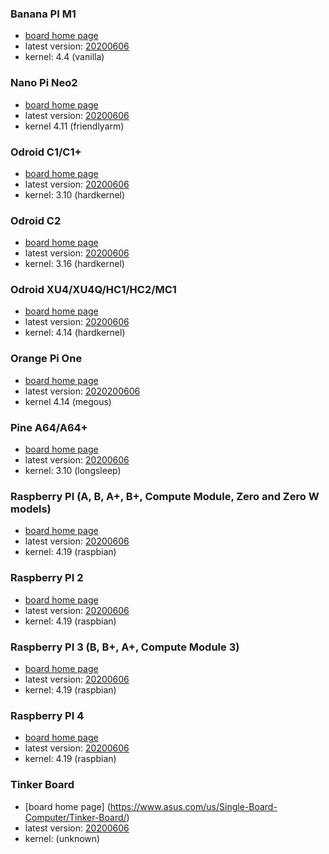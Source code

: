 ### Banana PI M1

* [board home page](http://www.banana-pi.org/m1.html)
* latest version: [20200606](https://github.com/ccrisan/motioneyeos/releases/download/20200606/motioneyeos-bananapim1-20200606.img.xz)
* kernel: 4.4 (vanilla)

### Nano Pi Neo2

 * [board home page](http://www.friendlyarm.com/index.php?route=product/product&product_id=180)
 * latest version: [20200606](https://github.com/ccrisan/motioneyeos/releases/download/20200606/motioneyeos-nanopineo2-20200606.img.xz)
 * kernel 4.11 (friendlyarm)

### Odroid C1/C1+

* [board home page](http://www.hardkernel.com/main/products/prdt_info.php?g_code=G141578608433)
* latest version: [20200606](https://github.com/ccrisan/motioneyeos/releases/download/20200606/motioneyeos-odroidc1-20200606.img.xz)
* kernel: 3.10 (hardkernel)

### Odroid C2

* [board home page](http://www.hardkernel.com/main/products/prdt_info.php?g_code=G145457216438)
* latest version: [20200606](https://github.com/ccrisan/motioneyeos/releases/download/20200606/motioneyeos-odroidc2-20200606.img.xz)
* kernel: 3.16 (hardkernel)

### Odroid XU4/XU4Q/HC1/HC2/MC1

* [board home page](http://www.hardkernel.com/main/products/prdt_info.php?g_code=G143452239825)
* latest version: [20200606](https://github.com/ccrisan/motioneyeos/releases/download/20200606/motioneyeos-odroidxu4-20200606.img.xz)
* kernel: 4.14 (hardkernel)

### Orange Pi One

 * [board home page](http://www.orangepi.org/orangepione/)
 * latest version: [2020200606](https://github.com/ccrisan/motioneyeos/releases/download/20200606/motioneyeos-orangepione-20200606.img.xz)
 * kernel 4.14 (megous)

### Pine A64/A64+

* [board home page](https://www.pine64.org/)
* latest version: [20200606](https://github.com/ccrisan/motioneyeos/releases/download/20200606/motioneyeos-pine64-20200606.img.xz)
* kernel: 3.10 (longsleep)

### Raspberry PI (A, B, A+, B+, Compute Module, Zero and Zero W models)

* [board home page](http://www.raspberrypi.org)
* latest version: [20200606](https://github.com/ccrisan/motioneyeos/releases/download/20200606/motioneyeos-raspberrypi-20200606.img.xz)
* kernel: 4.19 (raspbian)

### Raspberry PI 2

* [board home page](http://www.raspberrypi.org)
* latest version: [20200606](https://github.com/ccrisan/motioneyeos/releases/download/20200606/motioneyeos-raspberrypi2-20200606.img.xz)
* kernel: 4.19 (raspbian)

### Raspberry PI 3 (B, B+, A+, Compute Module 3)

* [board home page](http://www.raspberrypi.org)
* latest version: [20200606](https://github.com/ccrisan/motioneyeos/releases/download/20200606/motioneyeos-raspberrypi3-20200606.img.xz)
* kernel: 4.19 (raspbian)

### Raspberry PI 4

* [board home page](http://www.raspberrypi.org)
* latest version: [20200606](https://github.com/ccrisan/motioneyeos/releases/download/20200606/motioneyeos-raspberrypi4-20200606.img.xz)
* kernel: 4.19 (raspbian)

### Tinker Board

* [board home page] (https://www.asus.com/us/Single-Board-Computer/Tinker-Board/)
* latest version: [20200606](https://github.com/ccrisan/motioneyeos/releases/download/20200606/motioneyeos-tinkerboard-20200606.img.xz)
* kernel: (unknown)
